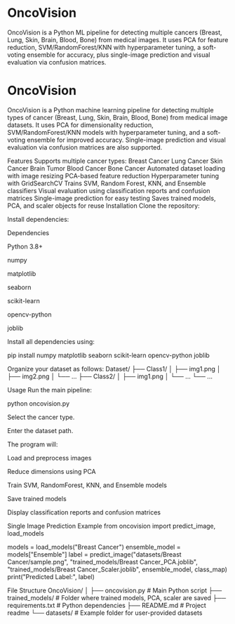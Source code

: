 # OncoVision
OncoVision is a Python ML pipeline for detecting multiple cancers (Breast, Lung, Skin, Brain, Blood, Bone) from medical images. It uses PCA for feature reduction, SVM/RandomForest/KNN with hyperparameter tuning, a soft-voting ensemble for accuracy, plus single-image prediction and visual evaluation via confusion matrices.

# OncoVision
OncoVision is a Python machine learning pipeline for detecting multiple types of cancer (Breast, Lung, Skin, Brain, Blood, Bone) from medical image datasets. It uses PCA for dimensionality reduction, SVM/RandomForest/KNN models with hyperparameter tuning, and a soft-voting ensemble for improved accuracy. Single-image prediction and visual evaluation via confusion matrices are also supported.

Features
Supports multiple cancer types:
Breast Cancer
Lung Cancer
Skin Cancer
Brain Tumor
Blood Cancer
Bone Cancer
Automated dataset loading with image resizing
PCA-based feature reduction
Hyperparameter tuning with GridSearchCV
Trains SVM, Random Forest, KNN, and Ensemble classifiers
Visual evaluation using classification reports and confusion matrices
Single-image prediction for easy testing
Saves trained models, PCA, and scaler objects for reuse
Installation
Clone the repository:

Install dependencies:

Dependencies

Python 3.8+

numpy

matplotlib

seaborn

scikit-learn

opencv-python

joblib

Install all dependencies using:

pip install numpy matplotlib seaborn scikit-learn opencv-python joblib

Organize your dataset as follows:
Dataset/ ├── Class1/ │ ├── img1.png │ ├── img2.png │ └── ... ├── Class2/ │ ├── img1.png │ └── ... └── ...

Usage
Run the main pipeline:

python oncovision.py

Select the cancer type.

Enter the dataset path.

The program will:

Load and preprocess images

Reduce dimensions using PCA

Train SVM, RandomForest, KNN, and Ensemble models

Save trained models

Display classification reports and confusion matrices

Single Image Prediction Example from oncovision import predict_image, load_models

models = load_models("Breast Cancer") ensemble_model = models["Ensemble"] label = predict_image("datasets/Breast Cancer/sample.png", "trained_models/Breast Cancer_PCA.joblib", "trained_models/Breast Cancer_Scaler.joblib", ensemble_model, class_map) print("Predicted Label:", label)

File Structure OncoVision/ │ ├── oncovision.py # Main Python script ├── trained_models/ # Folder where trained models, PCA, scaler are saved ├── requirements.txt # Python dependencies ├── README.md # Project readme └── datasets/ # Example folder for user-provided datasets
